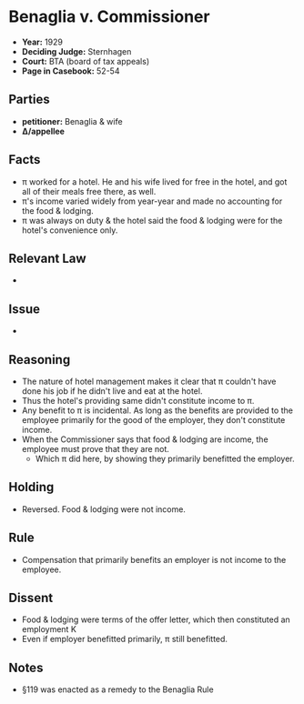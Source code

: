 # Benaglia v. Commissioner

* **Year:** 1929
* **Deciding Judge:** Sternhagen
* **Court:** BTA (board of tax appeals)
* **Page in Casebook:** 52-54

## Parties

* **petitioner:** Benaglia & wife
* **∆/appellee**

## Facts

* π worked for a hotel. He and his wife lived for free in the hotel, and got all of their meals free there, as well.
* π's income varied widely from year-year and made no accounting for the food & lodging.
* π was always on duty & the hotel said the food & lodging were for the hotel's convenience only.

## Relevant Law ##

* 

## Issue

* 

## Reasoning

* The nature of hotel management makes it clear that π couldn't have done his job if he didn't live and eat at the hotel.
* Thus the hotel's providing same didn't constitute income to π. 
* Any benefit to π is incidental. As long as the benefits are provided to the employee primarily for the good of the employer, they don't constitute income.
* When the Commissioner says that food & lodging are income, the employee must prove that they are not.
    * Which π did here, by showing they primarily benefitted the employer.

## Holding

* Reversed. Food & lodging were not income.

## Rule

* Compensation that primarily benefits an employer is not income to the employee.
 
## Dissent

* Food & lodging were terms of the offer letter, which then constituted an employment K
* Even if employer benefitted primarily, π still benefitted.

## Notes

* §119 was enacted as a remedy to the Benaglia Rule